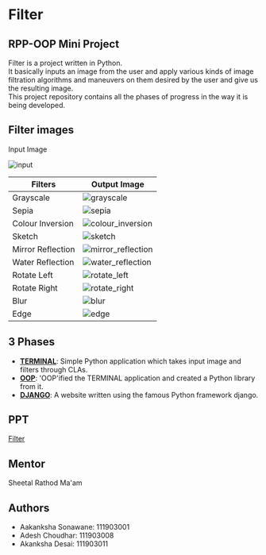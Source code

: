 # Filter

## RPP-OOP Mini Project

Filter is a project written in Python.<br>
It basically inputs an image from the user and apply various kinds of image filtration algorithms and maneuvers on them desired by the user and give us the resulting image.<br>
This project repository contains all the phases of progress in the way it is being developed.

## Filter images

Input Image

![input](./media/images/input.bmp)

Filters | Output Image
------- | ------------
Grayscale | ![grayscale](./media/images/grayscale.bmp)
Sepia | ![sepia](./media/images/sepia.bmp)
Colour Inversion | ![colour_inversion](./media/images/colour_inversion.bmp)
Sketch | ![sketch](./media/images/sketch.bmp)
Mirror Reflection | ![mirror_reflection](./media/images/mirror_reflection.bmp)
Water Reflection | ![water_reflection](./media/images/water_reflection.bmp)
Rotate Left | ![rotate_left](./media/images/rotate_left.bmp)
Rotate Right | ![rotate_right](./media/images/rotate_right.bmp)
Blur | ![blur](./media/images/blur.bmp)
Edge | ![edge](./media/images/edge.bmp)

## 3 Phases

- [<b>TERMINAL</b>](./TERMINAL): Simple Python application which takes input image and filters through CLAs.
- [<b>OOP</b>](./OOP): 'OOP'ified the TERMINAL application and created a Python library from it. 
- [<b>DJANGO</b>](./DJANGO): A website written using the famous Python framework django.

## PPT

[Filter](./Filter.pptx)

## Mentor

Sheetal Rathod Ma'am

## Authors

- Aakanksha Sonawane: 111903001
- Adesh Choudhar: 111903008
- Akanksha Desai: 111903011
